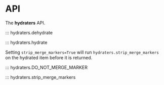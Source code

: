 # API

The **hydraters** API.

::: hydraters.dehydrate

::: hydraters.hydrate

Setting ``strip_merge_markers=True`` will run
``hydraters.strip_merge_markers`` on the hydrated item before it is returned.

::: hydraters.DO_NOT_MERGE_MARKER

::: hydraters.strip_merge_markers
